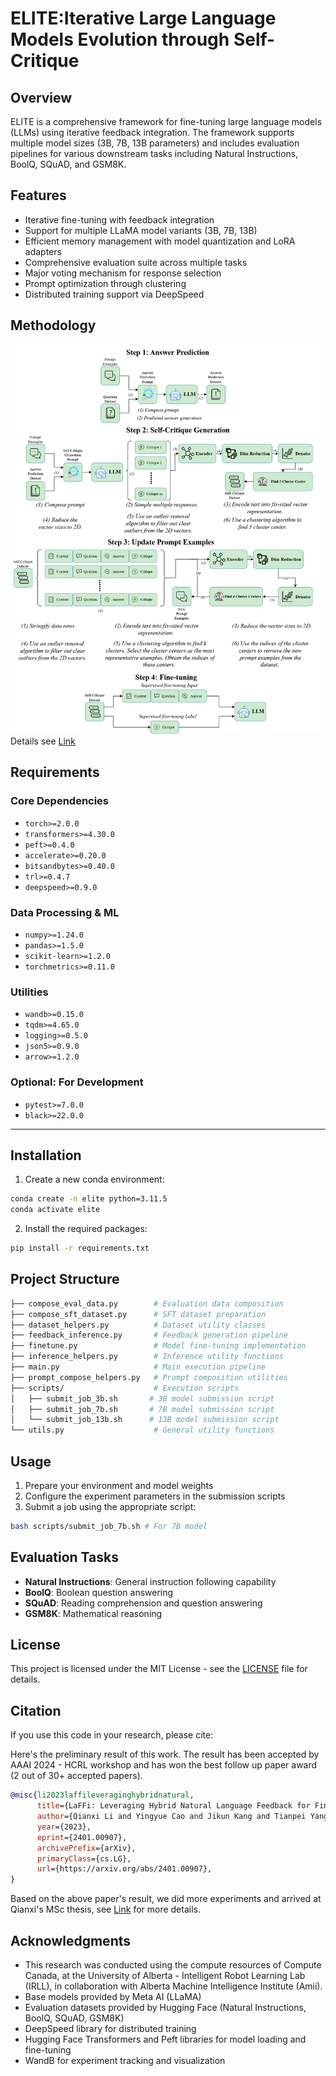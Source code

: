 # ELITE:Iterative Large Language Models Evolution through Self-Critique

## Overview
ELITE is a comprehensive framework for fine-tuning large language models (LLMs) using iterative feedback integration. The framework supports multiple model sizes (3B, 7B, 13B parameters) and includes evaluation pipelines for various downstream tasks including Natural Instructions, BoolQ, SQuAD, and GSM8K.

## Features
- Iterative fine-tuning with feedback integration
- Support for multiple LLaMA model variants (3B, 7B, 13B)
- Efficient memory management with model quantization and LoRA adapters
- Comprehensive evaluation suite across multiple tasks
- Major voting mechanism for response selection
- Prompt optimization through clustering
- Distributed training support via DeepSpeed

## Methodology
![Overview of LaFFi](img/overview.jpg)
Details see [Link](https://era.library.ualberta.ca/items/f74a92ea-cce9-4bee-b7b7-c44865f296d0)

## Requirements

### Core Dependencies
- `torch>=2.0.0`  
- `transformers>=4.30.0`  
- `peft>=0.4.0`  
- `accelerate>=0.20.0`  
- `bitsandbytes>=0.40.0`  
- `trl>=0.4.7`  
- `deepspeed>=0.9.0`

### Data Processing & ML
- `numpy>=1.24.0`  
- `pandas>=1.5.0`  
- `scikit-learn>=1.2.0`  
- `torchmetrics>=0.11.0`

### Utilities
- `wandb>=0.15.0`  
- `tqdm>=4.65.0`  
- `logging>=0.5.0`  
- `json5>=0.9.0`  
- `arrow>=1.2.0`

### Optional: For Development
- `pytest>=7.0.0`  
- `black>=22.0.0`

---

## Installation
1. Create a new conda environment:
```bash
conda create -n elite python=3.11.5
conda activate elite
```
2. Install the required packages:
```bash
pip install -r requirements.txt
```

## Project Structure

```bash
├── compose_eval_data.py        # Evaluation data composition
├── compose_sft_dataset.py      # SFT dataset preparation
├── dataset_helpers.py          # Dataset utility classes
├── feedback_inference.py       # Feedback generation pipeline
├── finetune.py                 # Model fine-tuning implementation
├── inference_helpers.py        # Inference utility functions
├── main.py                     # Main execution pipeline
├── prompt_compose_helpers.py   # Prompt composition utilities
├── scripts/                    # Execution scripts
│   ├── submit_job_3b.sh       # 3B model submission script
│   ├── submit_job_7b.sh       # 7B model submission script
│   └── submit_job_13b.sh      # 13B model submission script
└── utils.py                    # General utility functions
```

## Usage
1. Prepare your environment and model weights
2. Configure the experiment parameters in the submission scripts
3. Submit a job using the appropriate script:
```bash
bash scripts/submit_job_7b.sh # For 7B model
```

## Evaluation Tasks
- **Natural Instructions**: General instruction following capability
- **BoolQ**: Boolean question answering
- **SQuAD**: Reading comprehension and question answering
- **GSM8K**: Mathematical reasoning

## License
This project is licensed under the MIT License - see the [LICENSE](LICENSE.md) file for details.

## Citation
If you use this code in your research, please cite:

Here's the preliminary result of this work. The result has been accepted by AAAI 2024 - HCRL workshop and has won the best follow up paper award (2 out of 30+ accepted papers).
```bibtex
@misc{li2023laffileveraginghybridnatural,
      title={LaFFi: Leveraging Hybrid Natural Language Feedback for Fine-tuning Language Models}, 
      author={Qianxi Li and Yingyue Cao and Jikun Kang and Tianpei Yang and Xi Chen and Jun Jin and Matthew E. Taylor},
      year={2023},
      eprint={2401.00907},
      archivePrefix={arXiv},
      primaryClass={cs.LG},
      url={https://arxiv.org/abs/2401.00907}, 
}
```

Based on the above paper's result, we did more experiments and arrived at Qianxi's MSc thesis, see [Link](https://era.library.ualberta.ca/items/f74a92ea-cce9-4bee-b7b7-c44865f296d0) for more details.

## Acknowledgments
- This research was conducted using the compute resources of Compute Canada, at the University of Alberta - Intelligent Robot Learning Lab (IRLL), in collaboration with Alberta Machine Intelligence Institute (Amii).
- Base models provided by Meta AI (LLaMA)
- Evaluation datasets provided by Hugging Face (Natural Instructions, BoolQ, SQuAD, GSM8K)
- DeepSpeed library for distributed training
- Hugging Face Transformers and Peft libraries for model loading and fine-tuning
- WandB for experiment tracking and visualization